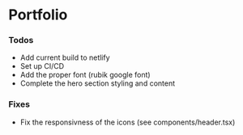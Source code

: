 # Portfolio

### Todos

- Add current build to netlify
- Set up CI/CD
- Add the proper font (rubik google font)
- Complete the hero section styling and content

### Fixes

- Fix the responsivness of the icons (see components/header.tsx)
